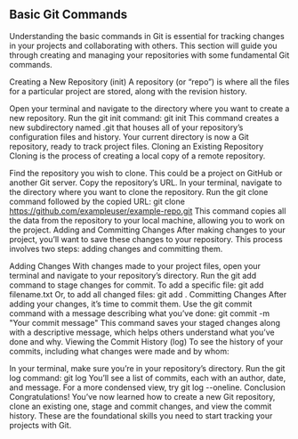 ## Basic Git Commands
Understanding the basic commands in Git is essential for tracking changes in your projects and collaborating with others. This section will guide you through creating and managing your repositories with some fundamental Git commands.

Creating a New Repository (init)
A repository (or “repo”) is where all the files for a particular project are stored, along with the revision history.

Open your terminal and navigate to the directory where you want to create a new repository.
Run the git init command: git init
This command creates a new subdirectory named .git that houses all of your repository’s configuration files and history. Your current directory is now a Git repository, ready to track project files.
Cloning an Existing Repository
Cloning is the process of creating a local copy of a remote repository.

Find the repository you wish to clone. This could be a project on GitHub or another Git server. Copy the repository’s URL.
In your terminal, navigate to the directory where you want to clone the repository.
Run the git clone command followed by the copied URL: git clone https://github.com/exampleuser/example-repo.git
This command copies all the data from the repository to your local machine, allowing you to work on the project.
Adding and Committing Changes
After making changes to your project, you’ll want to save these changes to your repository. This process involves two steps: adding changes and committing them.

Adding Changes
With changes made to your project files, open your terminal and navigate to your repository’s directory.
Run the git add command to stage changes for commit. To add a specific file: git add filename.txt Or, to add all changed files: git add .
Committing Changes
After adding your changes, it’s time to commit them. Use the git commit command with a message describing what you’ve done: git commit -m "Your commit message"
This command saves your staged changes along with a descriptive message, which helps others understand what you’ve done and why.
Viewing the Commit History (log)
To see the history of your commits, including what changes were made and by whom:

In your terminal, make sure you’re in your repository’s directory.
Run the git log command: git log
You’ll see a list of commits, each with an author, date, and message. For a more condensed view, try git log --oneline.
Conclusion
Congratulations! You’ve now learned how to create a new Git repository, clone an existing one, stage and commit changes, and view the commit history. These are the foundational skills you need to start tracking your projects with Git.